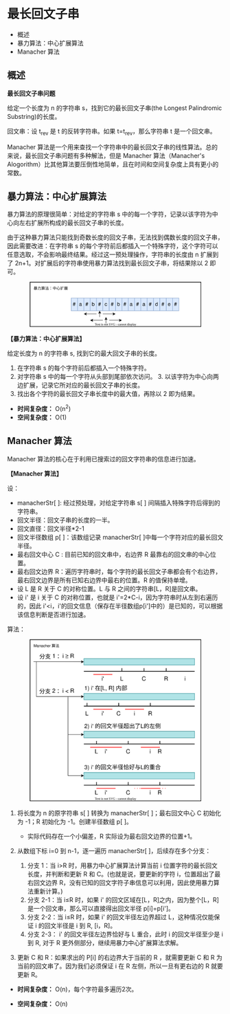 # 最长回文子串

- 概述
- 暴力算法：中心扩展算法
- Manacher 算法

## 概述

**最长回文子串问题**

给定一个长度为 n 的字符串 s，找到它的最长回文子串(the Longest Palindromic Substring)的长度。

回文串：设 t<sub>rev</sub> 是 t 的反转字符串。如果 t=t<sub>rev</sub>，那么字符串 t 是一个回文串。

Manacher 算法是一个用来查找一个字符串中的最长回文子串的线性算法。总的来说，最长回文子串问题有多种解法，但是 Manacher 算法（Manacher's Alogorithm）比其他算法要压倒性地简单，且在时间和空间复杂度上具有更小的常数。

## 暴力算法：中心扩展算法

暴力算法的原理很简单：对给定的字符串 s 中的每一个字符，记录以该字符为中心向左右扩展所构成的最长回文子串的长度。

由于这种暴力算法只能找到奇数长度的回文子串，无法找到偶数长度的回文子串，因此需要改进：在字符串 s 的每个字符前后都插入一个特殊字符，这个字符可以任意选取，不会影响最终结果。经过这一预处理操作，字符串的长度由 n 扩展到了 2n+1。对扩展后的字符串使用暴力算法找到最长回文子串，将结果除以 2 即可。

<div align="center">
    <img src="https://github.com/TBD2021/Salt-and-Computer-Science/blob/main/Algorithms/img/Manacher1.svg" width="400px">
</div>

**【暴力算法：中心扩展算法】**

给定长度为 n 的字符串 s, 找到它的最大回文子串的长度。

1. 在字符串 s 的每个字符前后都插入一个特殊字符。
2. 对字符串 s 中的每一个字符从头部到尾部依次访问。
   3. 以该字符为中心向两边扩展，记录它所对应的最长回文子串的长度。
3. 找出各个字符的最长回文子串长度中的最大值，再除以 2 即为结果。

- **时间复杂度：** O(n<sup>2</sup>)
- **空间复杂度：** O(1)

## Manacher 算法

Manacher 算法的核心在于利用已搜索过的回文字符串的信息进行加速。

**【Manacher 算法】**

设：
  - manacherStr[ ]: 经过预处理，对给定字符串 s[ ] 间隔插入特殊字符后得到的字符串。
  - 回文半径：回文子串的长度的一半。
  - 回文直径：回文半径*2-1
  - 回文半径数组 p[ ]：该数组记录 manacherStr[ ]中每一个字符对应的最长回文半径。
  - 最右回文中心 C : 目前已知的回文串中，右边界 R 最靠右的回文串的中心位置。
  - 最右回文边界 R：遍历字符串时，每个字符的最长回文子串都会有个右边界，最右回文边界是所有已知右边界中最右的位置。R 的值保持单增。
  - 设 L 是 R 关于 C 的对称位置。L 与 R 之间的字符串\[L，R]是回文串。
  - 设 i' 是 i 关于 C 的对称位置，也就是 i'=2*C-i，因为字符串时从左到右遍历的，因此 i'<i，i'的回文信息（保存在半径数组p\[i']中的）是已知的，可以根据该信息判断是否进行加速。

算法：

<div align="center">
    <img src="https://github.com/TBD2021/Salt-and-Computer-Science/blob/main/Algorithms/img/Manacher2.svg" width="400px">
</div>

1. 将长度为 n 的原字符串 s[ ] 转换为 manacherStr[ ]；最右回文中心 C 初始化为 -1；R 初始化为 -1。创建半径数组 p[ ]。
   - 实际代码存在一个小偏差，R 实际设为最右回文边界的位置+1。 
2. 从数组下标 i=0 到 n-1，逐一遍历 manacherStr[ ]，后续存在多个分支：
   1. 分支 1：当 i>R 时，用暴力中心扩展算法计算当前 i 位置字符的最长回文长度，并判断和更新 R 和 C。(也就是说，要更新的字符 i，位置超出了最右回文边界 R，没有已知的回文字符子串信息可以利用，因此使用暴力算法重新计算。)
   2. 分支 2-1：当 i≤R 时，如果 i' 的回文区域在\[L，R]之内，因为整个\[L，R]是一个回文串，那么可以直接得出回文半径 p\[i]=p\[i']。       
   3. 分支 2-2：当 i≤R 时，如果 i' 的回文半径左边界超过 L，这种情况仅能保证 i 的回文半径是 i 到 R, \[i，R]。
   4. 分支 2-3： i' 的回文半径左边界恰好与 L 重合，此时 i 的回文半径至少是 i 到 R, 对于 R 更外侧部分，继续用暴力中心扩展算法求解。

4. 更新 C 和 R：如果求出的 P\[i] 的右边界大于当前的 R ，就需要更新 C 和 R 为当前的回文串了。因为我们必须保证 i 在 R 左侧，所以一旦有更右边的 R 就要更新 R。

- **时间复杂度：** O(n)，每个字符最多遍历2次。

- **空间复杂度：** O(n)
